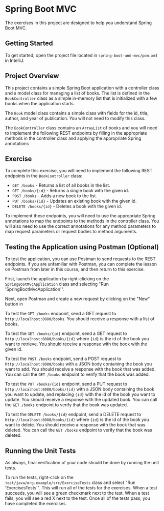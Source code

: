 # Spring Boot MVC

The exercises in this project are designed to help you understand Spring Boot
MVC.

## Getting Started

To get started, open the project file located in `spring-boot-and-mvc/pom.xml`
in IntelliJ.

## Project Overview 

This project contains a simple Spring Boot application with a controller class
and a model class for managing a list of books.  The list is defined in the
`BookController` class as a simple in-memory list that is initialized with a few
books when the application starts.

The `Book` model class contains a simple class with fields for the id, title,
author, and year of publication. You will not need to modify this class.

The `BookController` class contains an `ArrayList` of
books and you will need to implement the following REST endpoints by filling
in the appropriate methods in the controller class and applying the appropriate
Spring annotations

## Exercise

To complete this exercise, you will need to implement the following REST
endpoints in the `BookController` class:

- `GET /books` - Returns a list of all books in the list.
- `GET /books/{id}` - Returns a single book with the given id.
- `POST /books` - Adds a new book to the list.
- `PUT /books/{id}` - Updates an existing book with the given id.
- `DELETE /books/{id}` - Deletes a book with the given id.

To implement these endpoints, you will need to use the appropriate Spring
annotations to map the endpoints to the methods in the controller class. You
will also need to use the correct annotations for any method parameters to
map request parameters or request bodies to method arguments.

## Testing the Application using Postman (Optional)

To test the application, you can use Postman to send requests to the REST
endpoints. If you are unfamiliar with Postman, you can complete the lesson
on Postman from later in this course, and then return to this exercise. 

First, launch the application by right-clicking on the `SpringBootMvcApplication`
class and selecting "Run 'SpringBootMvcApplication'".

Next, open Postman and create a new request by clicking on the "New" button in

To test the `GET /books` endpoint, send a GET request to
`http://localhost:8080/books`. You should receive a response with a list of
books.

To test the `GET /books/{id}` endpoint, send a GET request to
`http://localhost:8080/books/{id}` where `{id}` is the id of the book you want
to retrieve. You should receive a response with the book with the given id.

To test the `POST /books` endpoint, send a POST request to 
`http://localhost:8080/books` with a JSON body containing the book you want to
add. You should receive a response with the book that was added. You can call
the `GET /books` endpoint to verify that the book was added.

To test the `PUT /books/{id}` endpoint, send a PUT request to 
`http://localhost:8080/books/{id}` with a JSON body containing the book you want
to update, and replacing `{id}` with the id of the book you want to update. You
should receive a response with the updated book. You can call the `GET /books`
endpoint to verify that the book was updated.

To test the `DELETE /books/{id}` endpoint, send a DELETE request to
`http://localhost:8080/books/{id}` where `{id}` is the id of the book you want
to delete. You should receive a response with the book that was deleted.  You
can call the `GET /books` endpoint to verify that the book was deleted.

## Running the Unit Tests

As always, final verification of your code should be done by running the unit
tests.

To run the tests, right-click on the `test/java/org.example/src/ExerciseTests`
class and select "Run 'ExercisesTests'". This will run all of the tests for
the exercises. When a test succeeds, you will see a green checkmark next to
the test. When a test fails, you will see a red X next to the test.  Once all
of the tests pass, you have completed the exercises.
